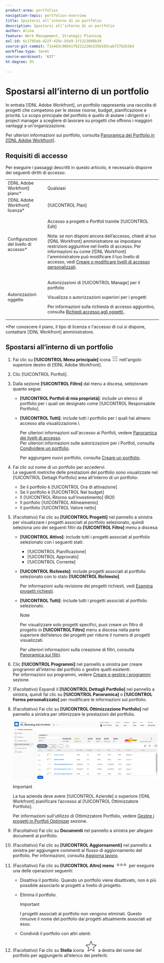 ```yaml
---
product-area: portfolios
navigation-topic: portfolios-overview
title: Spostarsi all’interno di un portfolio
description: Spostarsi all’interno di un portfolio
author: Alina
feature: Work Management, Strategic Planning
exl-id: 6c1795ab-422f-419c-b5e9-1f1323800b39
source-git-commit: f1e463c90641f9221228e335b583cab72762b3bd
workflow-type: tm+mt
source-wordcount: '637'
ht-degree: 0%

---
```


# Spostarsi all’interno di un portfolio

<!--
<p data-mc-conditions="QuicksilverOrClassic.Draft mode">(NOTE: This article will need to be further revised and maybe merged into Understanding Portfolios?! (other?!).)</p>
-->

In entrata [!DNL Adobe Workfront], un portfolio rappresenta una raccolta di progetti che competono per le stesse risorse, budget, pianificazione e priorità. Lo scopo principale del portfolio è quello di aiutare i dirigenti e i project manager a scegliere di lavorare su progetti che offrono i maggiori vantaggi a un&#39;organizzazione.

Per ulteriori informazioni sui portfolio, consulta [Panoramica del Portfolio in [!DNL Adobe Workfront]](../../../manage-work/portfolios/portfolios-overview/portfolio-overview.md).

## Requisiti di accesso

Per eseguire i passaggi descritti in questo articolo, è necessario disporre dei seguenti diritti di accesso:

<table style="table-layout:auto"> 
 <col> 
 <col> 
 <tbody> 
  <tr> 
   <td role="rowheader">[!DNL Adobe Workfront] piano*</td> 
   <td> <p>Qualsiasi </p> </td> 
  </tr> 
  <tr> 
   <td role="rowheader">[!DNL Adobe Workfront] licenza*</td> 
   <td> <p>[!UICONTROL Plan] </p> </td> 
  </tr> 
  <tr> 
   <td role="rowheader">Configurazioni del livello di accesso*</td> 
   <td> <p>Accesso a progetti e Portfoli tramite [!UICONTROL Edit]</p> <p>Nota: se non disponi ancora dell’accesso, chiedi al tuo [!DNL Workfront] amministratore se impostano restrizioni aggiuntive nel livello di accesso. Per informazioni su come [!DNL Workfront] l'amministratore può modificare il tuo livello di accesso, vedi <a href="../../../administration-and-setup/add-users/configure-and-grant-access/create-modify-access-levels.md" class="MCXref xref">Creare o modificare livelli di accesso personalizzati</a>.</p> </td> 
  </tr> 
  <tr> 
   <td role="rowheader">Autorizzazioni oggetto</td> 
   <td> <p>Autorizzazioni di [!UICONTROL Manage] per il portfolio</p> <p>Visualizza o autorizzazioni superiori per i progetti</p> <p>Per informazioni sulla richiesta di accesso aggiuntivo, consulta <a href="../../../workfront-basics/grant-and-request-access-to-objects/request-access.md" class="MCXref xref">Richiedi accesso agli oggetti </a>.</p> </td> 
  </tr> 
 </tbody> 
</table>

&#42;Per conoscere il piano, il tipo di licenza o l&#39;accesso di cui si dispone, contattare [!DNL Workfront] amministratore.

## Spostarsi all’interno di un portfolio

1. Fai clic su **[!UICONTROL Menu principale]** icona ![](assets/main-menu-icon.png) nell&#39;angolo superiore destro di [!DNL Adobe Workfront].

1. Clic [!UICONTROL Portfoli].
1. Dalla sezione **[!UICONTROL Filtro]** dal menu a discesa, selezionare quanto segue:

   * **[!UICONTROL Portfoli di mia proprietà]**: include un elenco di portfolio per i quali sei designato come [!UICONTROL Responsabile Portfolio].
   * **[!UICONTROL Tutti]**: include tutti i portfolio per i quali hai almeno accesso alla visualizzazione.\

     Per ulteriori informazioni sull&#39;accesso ai Portfoli, vedere [Panoramica dei livelli di accesso](../../../administration-and-setup/add-users/access-levels-and-object-permissions/access-levels-overview.md).\
      Per ulteriori informazioni sulle autorizzazioni per i Portfoli, consulta  [Condividere un portfolio](../../../workfront-basics/grant-and-request-access-to-objects/share-a-portfolio.md).

     Per aggiungere nuovi portfolio, consulta [Creare un portfolio](../../../manage-work/portfolios/create-and-manage-portfolios/create-portfolios.md).

1. Fai clic sul nome di un portfolio per accedervi.\
   Le seguenti metriche delle prestazioni del portfolio sono visualizzate nel [!UICONTROL Dettagli Portfolio] area all&#39;interno di un portfolio:

   * Se il portfolio è [!UICONTROL Ora di attivazione]
   * Se il portfolio è [!UICONTROL Nel budget]
   * Il [!UICONTROL Ritorno sull&#39;investimento] (ROI)
   * Il portfolio [!UICONTROL Allineamento]
   * Il portfolio [!UICONTROL Valore netto]

1. (Facoltativo) Fai clic su **[!UICONTROL Progetti]** nel pannello a sinistra per visualizzare i progetti associati al portfolio selezionato, quindi seleziona uno dei seguenti filtri da **[!UICONTROL Filtro]** menu a discesa:

   * **[!UICONTROL Attivo]**: include tutti i progetti associati al portfolio selezionato con i seguenti stati:

      * [!UICONTROL Pianificazione]
      * [!UICONTROL Approvato]
      * [!UICONTROL Corrente]
   * **[!UICONTROL Richiesto]**: include progetti associati al portfolio selezionato con lo stato **[!UICONTROL Richiesto]**.

     Per informazioni sulla revisione dei progetti richiesti, vedi [Esamina progetti richiesti](../../../manage-work/portfolios/create-and-manage-portfolios/review-requested-projects.md).

   * **[!UICONTROL Tutti]**: include tutti i progetti associati al portfolio selezionato.

     >[!NOTE]
     >
     >Per visualizzare solo progetti specifici, puoi creare un filtro di progetto in **[!UICONTROL Filtro]** menu a discesa nella parte superiore dell’elenco dei progetti per ridurre il numero di progetti visualizzati.

     Per ulteriori informazioni sulla creazione di filtri, consulta [Panoramica sui filtri](../../../reports-and-dashboards/reports/reporting-elements/filters-overview.md).


1. Clic **[!UICONTROL Programmi]** nel pannello a sinistra per creare programmi all’interno del portfolio o gestire quelli esistenti.\
   Per informazioni sui programmi, vedere [Creare e gestire i programmi](../../../manage-work/portfolios/create-and-manage-programs/create-and-manage-programs.md) sezione.

1. (Facoltativo) Espandi il **[!UICONTROL Dettagli Portfolio]** nel pannello a sinistra, quindi fai clic su **[!UICONTROL Panoramica]** o **[!UICONTROL Forms personalizzato]** per modificare le informazioni sul portfolio.

1. (Facoltativo) Fai clic su **[!UICONTROL Ottimizzazione Portfolio]** nel pannello a sinistra per ottimizzare le prestazioni del portfolio.

   ![](assets/portfolio-optimizer-with-projects-nwe-350x89.png)

   >[!IMPORTANT]
   >
   >La tua azienda deve avere [!UICONTROL Aziende] o superiore [!DNL Workfront] pianificare l’accesso al [!UICONTROL Ottimizzatore Portfolio].

   Per informazioni sull&#39;utilizzo di Ottimizzatore Portfolio, vedere [Gestire i progetti in Portfoli Optimizer](../../../manage-work/portfolios/portfolio-optimizer/manage-projects-in-portfolio-optimizer.md) sezione.

1. (Facoltativo) Fai clic su **Documenti** nel pannello a sinistra per allegare documenti al portfolio.
1. (Facoltativo) Fai clic su **[!UICONTROL Aggiornamenti]** nel pannello a sinistra per aggiungere commenti al flusso di aggiornamento del portfolio. Per informazioni, consulta [Aggiorna lavoro](../../../workfront-basics/updating-work-items-and-viewing-updates/update-work.md).
1. (Facoltativo) Fai clic su **[!UICONTROL Altro] menu** ![](assets/qs-more-icon-on-an-object.png) per eseguire una delle operazioni seguenti:

   * Disattiva il portfolio. Quando un portfolio viene disattivato, non è più possibile associarlo ai progetti a livello di progetto.
   * Elimina il portfolio.

     >[!IMPORTANT]
     >
     >I progetti associati al portfolio non vengono eliminati. Questo rimuove il nome del portfolio dai progetti attualmente associati ad esso.

   * Condividi il portfolio con altri utenti.

1. (Facoltativo) Fai clic su **Stella** icona ![](assets/qs-star-icon-favorites-39x38.png) a destra del nome del portfolio per aggiungerlo all’elenco dei preferiti.
